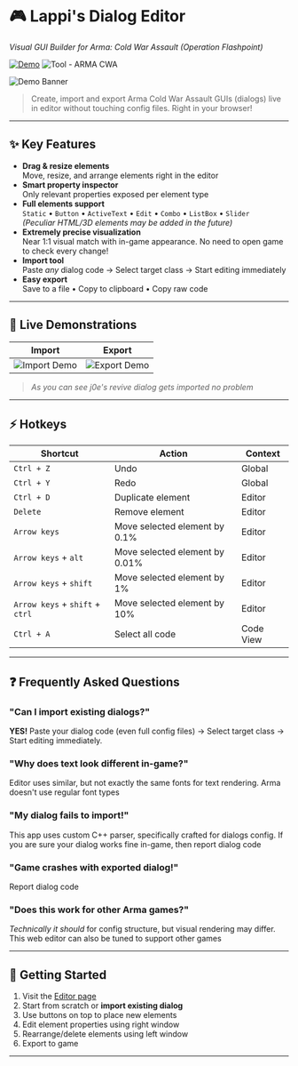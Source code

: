 # 🎮 Lappi's Dialog Editor  
*Visual GUI Builder for Arma: Cold War Assault (Operation Flashpoint)*  

[![Demo](https://img.shields.io/badge/Web-Live_Editor-22C55E?style=for-the-badge&logo=vercel)](https://demo.yoursite.com) 
![Tool - ARMA CWA](https://img.shields.io/badge/Tool-ARMA_CWA_GUI_Editor-2B337D?style=for-the-badge&logo=bohemiainteractive&logoColor=white)

![Demo Banner](link)

> Create, import and export Arma Cold War Assault GUIs (dialogs) live in editor without touching config files. Right in your browser!

---

## ✨ Key Features  
- **Drag & resize elements**  
  Move, resize, and arrange elements right in the editor
- **Smart property inspector**  
  Only relevant properties exposed per element type
- **Full elements support**  
  `Static` • `Button` • `ActiveText` • `Edit` • `Combo` • `ListBox` • `Slider`  
  *(Peculiar HTML/3D elements may be added in the future)*
- **Extremely precise visualization**  
  Near 1:1 visual match with in-game appearance. No need to open game to check every change!
- **Import tool**  
  Paste *any* dialog code → Select target class → Start editing immediately
- **Easy export**  
  Save to a file • Copy to clipboard • Copy raw code

---

## 🎥 Live Demonstrations  
| Import | Export |
|-----------------|-----------------|
| ![Import Demo](link) | ![Export Demo](link) |

> *As you can see j0e's revive dialog gets imported no problem*

---

## ⚡ Hotkeys  
| Shortcut      | Action                     | Context          |
|---------------|----------------------------|------------------|
| `Ctrl + Z`    | Undo                       | Global           |
| `Ctrl + Y`    | Redo                       | Global           |
| `Ctrl + D`    | Duplicate element          | Editor           |
| `Delete`      | Remove element             | Editor           |
| `Arrow keys`  | Move selected element by 0.1%      | Editor           |
| `Arrow keys` + `alt`  | Move selected element by 0.01%      | Editor           |
| `Arrow keys` + `shift`  | Move selected element by 1%      | Editor           |
| `Arrow keys` + `shift` + `ctrl`  | Move selected element by 10%      | Editor           |
| `Ctrl + A`    | Select all code            | Code View        |

---

## ❓ Frequently Asked Questions  

### "Can I import existing dialogs?"  
**YES!** Paste your dialog code (even full config files) → Select target class → Start editing immediately.

### "Why does text look different in-game?"  
Editor uses similar, but not exactly the same fonts for text rendering. Arma doesn't use regular font types

### "My dialog fails to import!"  
This app uses custom C++ parser, specifically crafted for dialogs config. If you are sure your dialog works fine in-game, then report dialog code 

### "Game crashes with exported dialog!"  
Report dialog code

### "Does this work for other Arma games?"  
*Technically it should* for config structure, but visual rendering may differ. This web editor can also be tuned to support other games

---

## 🚀 Getting Started  
1. Visit the [Editor page](link)
2. Start from scratch or **import existing dialog**
3. Use buttons on top to place new elements
4. Edit element properties using right window
5. Rearrange/delete elements using left window
6. Export to game

---
